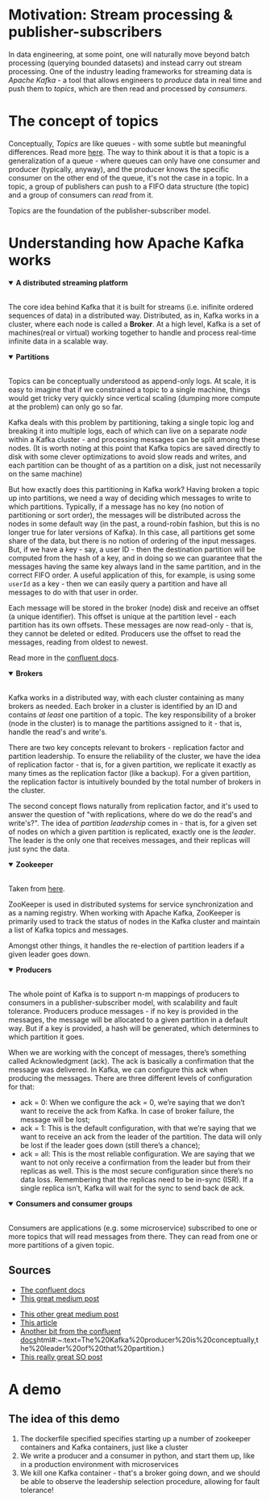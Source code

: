 # Motivation: Stream processing & publisher-subscribers

In data engineering, at some point, one will naturally move beyond batch processing (querying bounded datasets) and instead carry out stream processing. One of the industry leading frameworks for streaming data is _Apache Kafka_ - a tool that allows engineers to _produce_ data in real time and push them to _topics_, which are then read and processed by _consumers_.

# The concept of topics

Conceptually, _Topics_ are like queues - with some subtle but meaningful differences. Read more [here](http://www.differencebetween.net/technology/internet/difference-between-queue-and-topic/). The way to think about it is that a topic is a generalization of a queue - where queues can only have one consumer and producer (typically, anyway), and the producer knows the specific consumer on the other end of the queue, it's not the case in a topic. In a topic, a group of publishers can push to a FIFO data structure (the topic) and a group of consumers can _read_ from it.

Topics are the foundation of the publisher-subscriber model.

# Understanding how Apache Kafka works

<details open>
<summary><b>A distributed streaming platform</b></summary>
<br>

The core idea behind Kafka that it is built for streams (i.e. inifinite ordered sequences of data) in a distributed way. Distributed, as in, Kafka works in a cluster, where each node is called a **Broker**. At a high level, Kafka is a set of machines(real or virtual) working together to handle and process real-time infinite data in a scalable way.

</details>

<details open>
<summary><b>Partitions</b></summary>
<br>

Topics can be conceptually understood as append-only logs. At scale, it is easy to imagine that if we constrained a topic to a single machine, things would get tricky very quickly since vertical scaling (dumping more compute at the problem) can only go so far.

Kafka deals with this problem by partitioning, taking a single topic log and breaking it into multiple logs, each of which can live on a separate _node_ within a Kafka cluster - and processing messages can be split among these nodes. (It is worth noting at this point that Kafka topics are saved directly to disk with some clever optimizations to avoid slow reads and writes, and each partition can be thought of as a partition on a disk, just not necessarily on the same machine)

But how exactly does this partitioning in Kafka work? Having broken a topic up into partitions, we need a way of deciding which messages to write to which partitions. Typically, if a message has no key (no notion of partitioning or sort order), the messages will be distributed across the nodes in some default way (in the past, a round-robin fashion, but this is no longer true for later versions of Kafka). In this case, all partitions get some share of the data, but there is no notion of ordering of the input messages. But, if we have a key - say, a user ID - then the destination partition will be computed from the hash of a key, and in doing so we can guarantee that the messages having the same key always land in the same partition, and in the correct FIFO order. A useful application of this, for example, is using some `userId` as a key - then we can easily query a partition and have all messages to do with that user in order.

Each message will be stored in the broker (node) disk and receive an offset (a unique identifier). This offset is unique at the partition level - each partition has its own offsets. These messages are now read-only - that is, they cannot be deleted or edited. Producers use the offset to read the messages, reading from oldest to newest.

Read more in the [confluent docs](https://developer.confluent.io/learn-kafka/apache-kafka/partitions/#:~:text=Kafka%20Partitioning&text=Partitioning%20takes%20the%20single%20topic,many%20nodes%20in%20the%20cluster.).

</details>

<details open>
<summary><b>Brokers</b></summary>
<br>

Kafka works in a distributed way, with each cluster containing as many brokers as needed. Each broker in a cluster is identified by an ID and contains _at least_ one partition of a topic. The key responsibility of a broker (node in the cluster) is to manage the partitions assigned to it - that is, handle the read's and write's.

There are two key concepts relevant to brokers - replication factor and partition leadership. To ensure the reliability of the cluster, we have the idea of replication factor - that is, for a given partition, we replicate it exactly as many times as the replication factor (like a backup). For a given partition, the replication factor is intuitively bounded by the total number of brokers in the cluster.

The second concept flows naturally from replication factor, and it's used to answer the question of "with replications, where do we do the read's and write's?". The idea of _partition leadership_ comes in - that is, for a given set of nodes on which a given partition is replicated, exactly one is the _leader_. The leader is the only one that receives messages, and their replicas will just sync the data.

</details>

<details open>
<summary><b>Zookeeper</b></summary>
<br>

Taken from [here](https://dattell.com/data-architecture-blog/what-is-zookeeper-how-does-it-support-kafka/#:~:text=ZooKeeper%20is%20used%20in%20distributed,of%20Kafka%20topics%20and%20messages.).

ZooKeeper is used in distributed systems for service synchronization and as a naming registry. When working with Apache Kafka, ZooKeeper is primarily used to track the status of nodes in the Kafka cluster and maintain a list of Kafka topics and messages.

Amongst other things, it handles the re-election of partition leaders if a given leader goes down.

</details>

<details open>
<summary><b>Producers</b></summary>
<br>

The whole point of Kafka is to support n-m mappings of producers to consumers in a publisher-subscriber model, with scalability and fault tolerance. Producers produce messages - if no key is provided in the messages, the message will be allocated to a given partition in a default way. But if a key is provided, a hash will be generated, which determines to which partition it goes.

When we are working with the concept of messages, there’s something called Acknowledgment (ack). The ack is basically a confirmation that the message was delivered. In Kafka, we can configure this ack when producing the messages. There are three different levels of configuration for that:

- ack = 0: When we configure the ack = 0, we’re saying that we don’t want to receive the ack from Kafka. In case of broker failure, the message will be lost;
- ack = 1: This is the default configuration, with that we’re saying that we want to receive an ack from the leader of the partition. The data will only be lost if the leader goes down (still there’s a chance);
- ack = all: This is the most reliable configuration. We are saying that we want to not only receive a confirmation from the leader but from their replicas as well. This is the most secure configuration since there’s no data loss. Remembering that the replicas need to be in-sync (ISR). If a single replica isn’t, Kafka will wait for the sync to send back de ack.

</details>

<details open>
<summary><b>Consumers and consumer groups</b></summary>
<br>

Consumers are applications (e.g. some microservice) subscribed to one or more topics that will read messages from there. They can read from one or more partitions of a given topic.

</details>

## Sources

- [The confluent docs](https://www.confluent.io/blog/apache-kafka-intro-how-kafka-works/)
- [This great medium post](https://medium.com/swlh/apache-kafka-what-is-and-how-it-works-e176ab31fcd5)

* [This other great medium post](https://towardsdatascience.com/how-to-build-a-simple-kafka-producer-and-consumer-with-python-a967769c4742)
* [This article](https://www.mikulskibartosz.name/how-does-kafka-cluster-work/)
* [Another bit from the confluent docs](https://docs.confluent.io/platform/current/clients/producer.)html#:~:text=The%20Kafka%20producer%20is%20conceptually,the%20leader%20of%20that%20partition.)
* [This really great SO post](https://stackoverflow.com/questions/60835817/what-is-a-partition-leader-in-apache-kafka)

# A demo

## The idea of this demo

1. The dockerfile specified specifies starting up a number of zookeeper containers and Kafka containers, just like a cluster
2. We write a producer and a consumer in python, and start them up, like in a production environment with microservices
3. We kill one Kafka container - that's a broker going down, and we should be able to observe the leadership selection procedure, allowing for fault tolerance!
